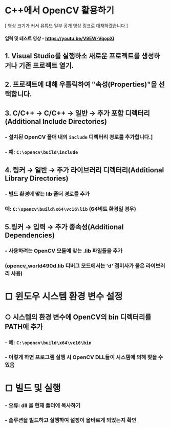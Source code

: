 # C++에서 OpenCV 활용하기

[ 영상 크기가 커서 유튜브 일부 공개 영상 링크로 대채하겠습니다 ]

#### 입력 및 테스트 영상 - https://youtu.be/V9EW-VqopXI






## 1. Visual Studio를 실행하소 새로운 프로젝트를 생성하거나 기존 프로젝트 열기.

## 2. 프로젝트에 대해 우틀릭하여 "속성(Properties)"을 선택합니다.
   
## 3. C/C++ -> C/C++ → 일반 → 추가 포함 디렉터리(Additional Include Directories)

  ### - 설치된 OpenCV 폴더 내의 `include` 디렉터리 경로를 추가합니다.]

  ### - 예: `C:\opencv\build\include`

## 4. 링커 → 일반 → 추가 라이브러리 디렉터리(Additional Library Directories)

  ### - 빌드 환경에 맞는 lib 폴더 경로를 추가

  ### 예: `C:\opencv\build\x64\vc16\lib` (64비트 환경일 경우)

## 5.링커 → 입력 → 추가 종속성(Additional Dependencies)

  ### - 사용하려는 OpenCV 모듈에 맞는 .lib 파일들을 추가

  ### (opencv_world490d.lib 디버그 모드에서는 'd' 접미사가 붙은 라이브러리 사용)

# □ 윈도우 시스템 환경 변수 설정

## ○ 시스템의 환경 변수에 OpenCV의 bin 디렉터리를 PATH에 추가

  ### - 예: `C:\opencv\build\x64\vc16\bin`

  ### - 이렇게 하면 프로그램 실행 시 OpenCV DLL들이 시스템에 의해 찾을 수 있음

# ​□ 빌드 및 실행

### - 오류: dll 을 현재 폴더에 복사하기

### - 솔루션을 빌드하고 실행하여 설정이 올바르게 되었는지 확인
